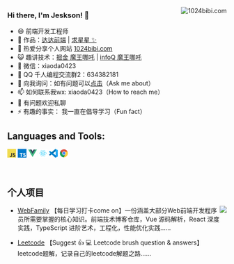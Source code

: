 <p>
<img src="https://github-readme-stats.vercel.app/api?username=webVueBlog&show_icons=true" alt="1024bibi.com" align="right" style="margin-bottom: 20px;" />
</p>

### Hi there, I'm Jeskson! 👋

- 😄 前端开发工程师
- 🏡 作品：<a href="http://www.dadaqianduan.cn/#/" target="_blank">达达前端</a> | <a href="https://github.com/webVueBlog/vueblog" target="_blank">求星星 ✨</a>
- 🌱 热爱分享个人网站 <a href="https://www.1024bibi.com" target="_blank">1024bibi.com</a>
- 😺 趣讲技术：<a href="https://juejin.cn/user/1451011081249175" target="_blank">掘金 魔王哪吒</a> | <a href="https://www.infoq.cn/u/dadaqianduan/publish" target="_blank">infoQ 魔王哪吒</a>
- 💬 微信：xiaoda0423
- 👬 QQ 千人编程交流群2：634382181
- 💬 向我询问：如有问题可以[点击](https://github.com/webVueBlog/interview-answe/issues)（Ask me about）
- 📫 如何联系我wx: xiaoda0423（How to reach me）
- 🤔 有问题欢迎私聊
- ⚡ 有趣的事实： 我一直在倡导学习（Fun fact）

## Languages and Tools:

<code><img height="20" src="https://raw.githubusercontent.com/github/explore/80688e429a7d4ef2fca1e82350fe8e3517d3494d/topics/javascript/javascript.png"></code>
<code><img height="20" src="https://raw.githubusercontent.com/github/explore/80688e429a7d4ef2fca1e82350fe8e3517d3494d/topics/typescript/typescript.png"></code>
<code><img height="20" src="https://raw.githubusercontent.com/github/explore/80688e429a7d4ef2fca1e82350fe8e3517d3494d/topics/vue/vue.png"></code>
<code><img height="20" src="https://raw.githubusercontent.com/github/explore/80688e429a7d4ef2fca1e82350fe8e3517d3494d/topics/react/react.png"></code>
<code><img height="20" src="https://raw.githubusercontent.com/github/explore/80688e429a7d4ef2fca1e82350fe8e3517d3494d/topics/visual-studio-code/visual-studio-code.png"></code>
<code><img height="20" src="https://raw.githubusercontent.com/github/explore/80688e429a7d4ef2fca1e82350fe8e3517d3494d/topics/chrome/chrome.png"></code>

<br />

## 个人项目

<a href="#"><img src="https://media.giphy.com/media/SWoSkN6DxTszqIKEqv/giphy.gif" align="right" height="275" /></a>

- [WebFamily](https://github.com/webVueBlog/WebFamily)
【每日学习打卡come on】一份涵盖大部分Web前端开发程序员所需要掌握的核心知识。前端技术博客仓库，Vue 源码解析，React 深度实践，TypeScript 进阶艺术，工程化，性能优化实践……

- [Leetcode](https://github.com/webVueBlog/Leetcode)
【Suggest 👍  ‍💻 Leetcode brush question & answers】leetcode题解，记录自己的leetcode解题之路……

<br />

